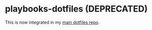# playbooks-dotfiles (DEPRECATED)

This is now integrated in my [main dotfiles repo](https://github.com/f-koehler/dotfiles).
